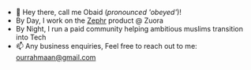 - 👋 Hey there, call me Obaid (*pronounced 'obeyed'*)!
- By Day, I work on the [Zephr](https://www.zuora.com/products/zephr/) product @ Zuora
- By Night, I run a paid community helping ambitious muslims transition into Tech
- 📫 Any business enquiries, Feel free to reach out to me: ourrahmaan@gmail.com

<!---
ObaidUr-Rahmaan/ObaidUr-Rahmaan is a ✨ special ✨ repository because its `README.md` (this file) appears on your GitHub profile.
You can click the Preview link to take a look at your changes.
--->

